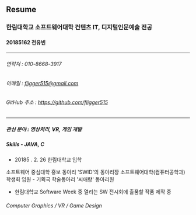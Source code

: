 Resume
---
### 한림대학교 소프트웨어대학 컨텐츠 IT, 디지털인문예술 전공
#### 20185162 전유빈
* * *
###### 연락처 : 010-8668-3917
###### 이메일 : fligger515@gmail.com
###### GitHub 주소 : <https://github.com/fligger515>
* * *
##### 관심 분야 : 영상처리, VR, 게임 개발
##### Skills - JAVA, C

- 20185 . 2. 26 한림대학교 입학

소프트웨어 중심대학 홍보 동아리 'SWID'의 동아리장
소프트웨어대학(컴퓨터공학과) 학생회 임원 - 기획국
학술동아리 '씨애랑' 동아리원
           
- 한림대학교 Software Week 중 열리는 SW 전시회에 출품할 작품 제작 중

###### Computer Graphics / VR / Game Design
